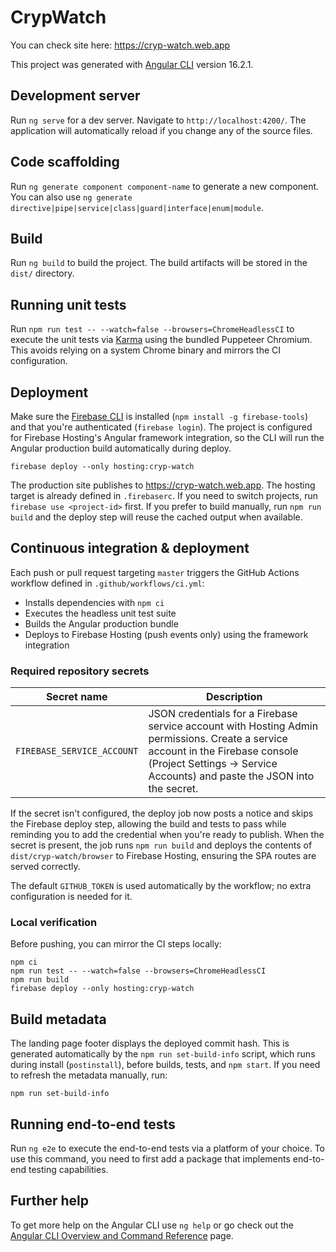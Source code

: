 # CrypWatch

You can check site here: https://cryp-watch.web.app

This project was generated with [Angular CLI](https://github.com/angular/angular-cli) version 16.2.1.

## Development server

Run `ng serve` for a dev server. Navigate to `http://localhost:4200/`. The application will automatically reload if you change any of the source files.

## Code scaffolding

Run `ng generate component component-name` to generate a new component. You can also use `ng generate directive|pipe|service|class|guard|interface|enum|module`.

## Build

Run `ng build` to build the project. The build artifacts will be stored in the `dist/` directory.

## Running unit tests

Run `npm run test -- --watch=false --browsers=ChromeHeadlessCI` to execute the unit tests via [Karma](https://karma-runner.github.io) using the bundled Puppeteer Chromium. This avoids relying on a system Chrome binary and mirrors the CI configuration.

## Deployment

Make sure the [Firebase CLI](https://firebase.google.com/docs/cli) is installed (`npm install -g firebase-tools`) and that you're authenticated (`firebase login`). The project is configured for Firebase Hosting's Angular framework integration, so the CLI will run the Angular production build automatically during deploy.

```fish
firebase deploy --only hosting:cryp-watch
```

The production site publishes to https://cryp-watch.web.app. The hosting target is already defined in `.firebaserc`. If you need to switch projects, run `firebase use <project-id>` first. If you prefer to build manually, run `npm run build` and the deploy step will reuse the cached output when available.

## Continuous integration & deployment

Each push or pull request targeting `master` triggers the GitHub Actions workflow defined in `.github/workflows/ci.yml`:

- Installs dependencies with `npm ci`
- Executes the headless unit test suite
- Builds the Angular production bundle
- Deploys to Firebase Hosting (push events only) using the framework integration

### Required repository secrets

| Secret name | Description |
| --- | --- |
| `FIREBASE_SERVICE_ACCOUNT` | JSON credentials for a Firebase service account with Hosting Admin permissions. Create a service account in the Firebase console (Project Settings → Service Accounts) and paste the JSON into the secret. |

If the secret isn't configured, the deploy job now posts a notice and skips the Firebase deploy step, allowing the build and tests to pass while reminding you to add the credential when you're ready to publish. When the secret is present, the job runs `npm run build` and deploys the contents of `dist/cryp-watch/browser` to Firebase Hosting, ensuring the SPA routes are served correctly.

The default `GITHUB_TOKEN` is used automatically by the workflow; no extra configuration is needed for it.

### Local verification

Before pushing, you can mirror the CI steps locally:

```fish
npm ci
npm run test -- --watch=false --browsers=ChromeHeadlessCI
npm run build
firebase deploy --only hosting:cryp-watch
```

## Build metadata

The landing page footer displays the deployed commit hash. This is generated automatically by the `npm run set-build-info` script, which runs during install (`postinstall`), before builds, tests, and `npm start`. If you need to refresh the metadata manually, run:

```fish
npm run set-build-info
```

## Running end-to-end tests

Run `ng e2e` to execute the end-to-end tests via a platform of your choice. To use this command, you need to first add a package that implements end-to-end testing capabilities.

## Further help

To get more help on the Angular CLI use `ng help` or go check out the [Angular CLI Overview and Command Reference](https://angular.io/cli) page.
